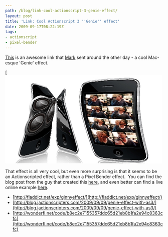 ```yaml
---
path: /blog/link-cool-actionscript-3-genie-effect/
layout: post
title: 'Link: Cool Actionscript 3 ''Genie'' effect'
date: 2009-09-17T08:22:19Z
tags:
- actionscript
- pixel-bender
---
```


[This](http://fladdict.net/exp/ginnyeffect/) is an awesome link that [Mark](http://markstar.co.uk/) sent around the other day - a cool Mac-esque 'Genie' effect.

[![GenieEffect](Clipboard-data-15-09-09-22-37-17.jpg)

That effect is all very cool, but even more surprising is that it seems to be an Actionscripted effect, rather than a Pixel Bender effect.  You can find the blog post from the guy that created this [here](http://blog.jactionscripters.com/2009/09/09/genie-effect-with-as3/), and even better can find a live online example [here](http://wonderfl.net/code/b8ec2e7155357ddc65d21eb8b1fa2e94c8363cfc).

*   [http://fladdict.net/exp/ginnyeffect/](http://fladdict.net/exp/ginnyeffect/)
*   [http://blog.jactionscripters.com/2009/09/09/genie-effect-with-as3/](http://blog.jactionscripters.com/2009/09/09/genie-effect-with-as3/)
*   [http://wonderfl.net/code/b8ec2e7155357ddc65d21eb8b1fa2e94c8363cfc](http://wonderfl.net/code/b8ec2e7155357ddc65d21eb8b1fa2e94c8363cfc)